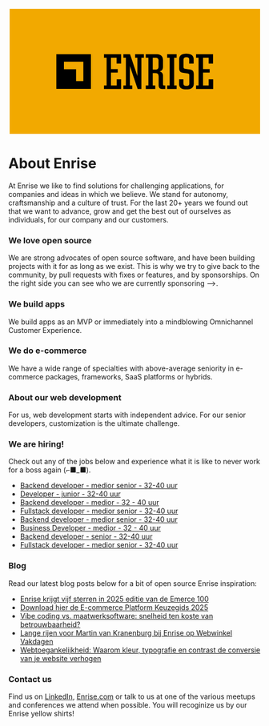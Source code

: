<p align="center"><a href="https://enrise.com" target="_blank"><img src="https://github.com/enrise/.github/blob/master/images/logo.png?raw=true"></a></p>

# About Enrise

At Enrise we like to find solutions for challenging applications, for companies and ideas in which we believe. We stand for autonomy, craftsmanship and a culture of trust. For the last 20+ years we found out that we want to advance, grow and get the best out of ourselves as individuals, for our company and our customers.

### We love open source

We are strong advocates of open source software, and have been building projects with it for as long as we exist.
This is why we try to give back to the community, by pull requests with fixes or features, and by sponsorships.
On the right side you can see who we are currently sponsoring -->.

### We build apps
We build apps as an MVP or immediately into a mindblowing Omnichannel Customer Experience.

### We do e-commerce
We have a wide range of specialties with above-average seniority in e-commerce packages, frameworks, SaaS platforms or hybrids.

### About our web development
For us, web development starts with independent advice. For our senior developers, customization is the ultimate challenge.

### We are hiring!

Check out any of the jobs below and experience what it is like to never work for a boss again (⌐■_■).

<!-- JOB-LIST:START -->
- [Backend developer - medior  senior - 32-40 uur](https://jobs.enrise.com/developer-team-craft/nl)
- [Developer - junior - 32-40 uur](https://jobs.enrise.com/junior-developer-team-hubble/nl)
- [Backend developer - medior - 32 - 40 uur](https://jobs.enrise.com/phoenix-backend-developer/nl)
- [Fullstack developer - medior senior - 32-40 uur](https://jobs.enrise.com/fullstack-developer-team-quantum/nl)
- [Backend developer - medior senior - 32-40 uur](https://jobs.enrise.com/backend-developer-team-enigma/nl)
- [Business Developer - medior - 32 - 40 uur](https://jobs.enrise.com/business-developer-team-motivo/nl)
- [Backend developer - senior - 32-40 uur](https://jobs.enrise.com/backend-developer-team-motivo-2/nl)
- [Fullstack developer - medior senior - 32-40 uur](https://jobs.enrise.com/fullstack-developer-team-motivo/nl)
<!-- JOB-LIST:END -->

### Blog

Read our latest blog posts below for a bit of open source Enrise inspiration:

<!-- POST-LIST:START -->
- [Enrise krijgt vijf sterren in 2025 editie van de Emerce 100](https://enrise.com/2025/04/enrise-krijgt-vijf-sterren-in-emerce-100-2025/)
- [Download hier de E-commerce Platform Keuzegids 2025](https://enrise.com/2025/04/download-hier-de-e-commerce-keuzegids-2025/)
- [Vibe coding vs. maatwerksoftware: snelheid ten koste van betrouwbaarheid?](https://enrise.com/2025/04/vibe-coding-vs-maatwerksoftware/)
- [Lange rijen voor Martin van Kranenburg bij Enrise op Webwinkel Vakdagen](https://enrise.com/2025/04/signeersessie-martin-van-kranenburg-bij-enrise-webwinkel-vakdagen/)
- [Webtoegankelijkheid: Waarom kleur, typografie en contrast de conversie van je website verhogen](https://enrise.com/2025/03/webtoegankelijkheid-waarom-kleur-typografie-en-contrast-de-conversie-van-je-website-verhogen/)
<!-- POST-LIST:END -->

### Contact us

Find us on <a href="https://www.linkedin.com/company/enrise/" target="_blank">LinkedIn</a>, <a href="https://enrise.com" target="_blank">Enrise.com</a> or talk to us at one of the various meetups and conferences we attend when possible. You will recoginize us by our Enrise yellow shirts!
